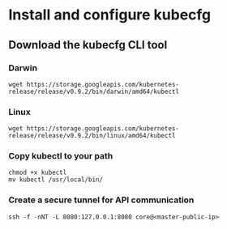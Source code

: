 # Install and configure kubecfg

## Download the kubecfg CLI tool

### Darwin

```
wget https://storage.googleapis.com/kubernetes-release/release/v0.9.2/bin/darwin/amd64/kubectl
```

### Linux

```
wget https://storage.googleapis.com/kubernetes-release/release/v0.9.2/bin/linux/amd64/kubectl
```

### Copy kubectl to your path

```
chmod +x kubectl
mv kubectl /usr/local/bin/
```

### Create a secure tunnel for API communication

```
ssh -f -nNT -L 8080:127.0.0.1:8080 core@<master-public-ip>
```
